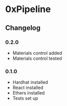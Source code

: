 # 0xPipeline

## Changelog
### 0.2.0
* Materials control added
* Materials control tested

### 0.1.0
* Hardhat installed
* React installed
* Ethers installed
* Tests set up
